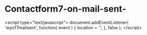 # Contactform7-on-mail-sent-
&lt;script type="text/javascript"> document.addEventListener( 'wpcf7mailsent', function( event ) {        location = ''; }, false ); &lt;/script>
